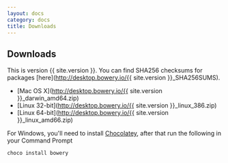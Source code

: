 ```yaml
---
layout: docs
category: docs
title: Downloads
---
```


## Downloads
This is version {{ site.version }}. You can find SHA256 checksums for packages [here](http://desktop.bowery.io/{{ site.version }}_SHA256SUMS).

- [Mac OS X](http://desktop.bowery.io/{{ site.version }}_darwin_amd64.zip)
- [Linux 32-bit](http://desktop.bowery.io/{{ site.version }}_linux_386.zip)
- [Linux 64-bit](http://desktop.bowery.io/{{ site.version }}_linux_amd66.zip)

For Windows, you'll need to install [Chocolatey](https://chocolatey.org/), after that run the following in your Command Prompt

~~~
choco install bowery
~~~
